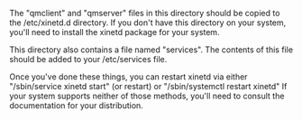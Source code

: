 The "qmclient" and "qmserver" files in this directory should be copied to the
/etc/xinetd.d directory.  If you don't have this directory on your system,
you'll need to install the xinetd package for your system.

This directory also contains a file named "services".  The contents of this
file should be added to your /etc/services file.

Once you've done these things, you can restart xinetd via either 
"/sbin/service xinetd start" (or restart) or "/sbin/systemctl restart xinetd"
If your system supports neither of those methods, you'll need to consult the
documentation for your distribution.

